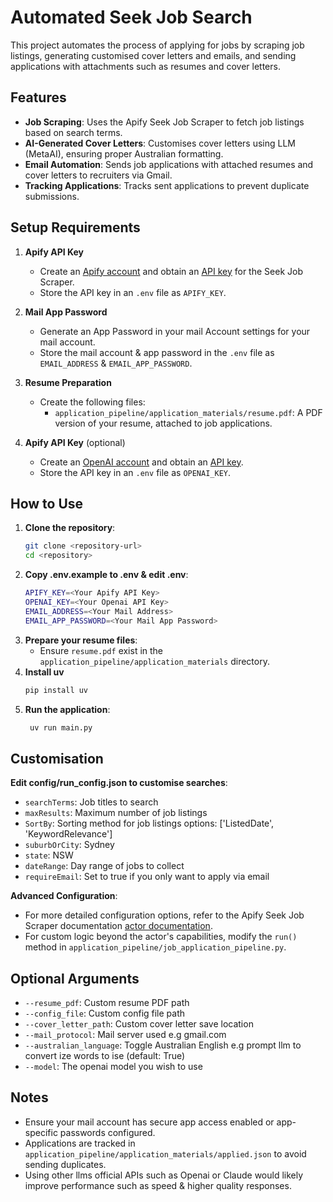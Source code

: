 # Automated Seek Job Search

This project automates the process of applying for jobs by scraping job listings, generating customised cover letters and emails, and sending applications with attachments such as resumes and cover letters.

## Features

- **Job Scraping**: Uses the Apify Seek Job Scraper to fetch job listings based on search terms.
- **AI-Generated Cover Letters**: Customises cover letters using LLM (MetaAI), ensuring proper Australian formatting.
- **Email Automation**: Sends job applications with attached resumes and cover letters to recruiters via Gmail.
- **Tracking Applications**: Tracks sent applications to prevent duplicate submissions.

## Setup Requirements

1. **Apify API Key**  
   - Create an [Apify account](https://console.apify.com/) and obtain an [API key](https://console.apify.com/settings/integrations) for the Seek Job Scraper.
   - Store the API key in an `.env` file as `APIFY_KEY`.

2. **Mail App Password**  
   - Generate an App Password in your mail Account settings for your mail account.
   - Store the mail account & app password in the `.env` file as `EMAIL_ADDRESS` & `EMAIL_APP_PASSWORD`.

3. **Resume Preparation**  
   - Create the following files:
     - `application_pipeline/application_materials/resume.pdf`: A PDF version of your resume, attached to job applications.

4. **Apify API Key** (optional)
   - Create an [OpenAI account](https://platform.openai.com/) and obtain an [API key](https://platform.openai.com/settings/organization/api-keys).
   - Store the API key in an `.env` file as `OPENAI_KEY`.

## How to Use

1. **Clone the repository**:  
   ```bash
   git clone <repository-url>
   cd <repository>
   ```
2. **Copy .env.example to .env & edit .env**:
    ```bash
    APIFY_KEY=<Your Apify API Key>
    OPENAI_KEY=<Your Openai API Key>
    EMAIL_ADDRESS=<Your Mail Address>
    EMAIL_APP_PASSWORD=<Your Mail App Password>
    ```
4. **Prepare your resume files**:
    - Ensure `resume.pdf` exist in the `application_pipeline/application_materials` directory.
5. **Install uv**
    ```bash
    pip install uv
    ```
6. **Run the application**:
   ```bash
    uv run main.py
   ```

## Customisation
**Edit config/run_config.json to customise searches**:
 - `searchTerms`: Job titles to search
 - `maxResults`: Maximum number of job listings
 - `SortBy`: Sorting method for job listings options: ['ListedDate', 'KeywordRelevance']
 - `suburbOrCity`: Sydney
 - `state`: NSW
 - `dateRange`: Day range of jobs to collect 
 - `requireEmail`: Set to true if you only want to apply via email

**Advanced Configuration**:
 - For more detailed configuration options, refer to the Apify Seek Job Scraper documentation [actor documentation](https://apify.com/websift/seek-job-scraper).
 - For custom logic beyond the actor's capabilities, modify the `run()` method in `application_pipeline/job_application_pipeline.py`.

## Optional Arguments
 - `--resume_pdf`: Custom resume PDF path
 - `--config_file`: Custom config file path
 - `--cover_letter_path`: Custom cover letter save location
 - `--mail_protocol`: Mail server used e.g gmail.com
 - `--australian_language`: Toggle Australian English e.g prompt llm to convert ize words to ise (default: True)
 - `--model`: The openai model you wish to use

## Notes
 - Ensure your mail account has secure app access enabled or app-specific passwords configured.
 - Applications are tracked in `application_pipeline/application_materials/applied.json` to avoid sending duplicates.
 - Using other llms official APIs such as Openai or Claude would likely improve performance such as speed & higher quality responses.